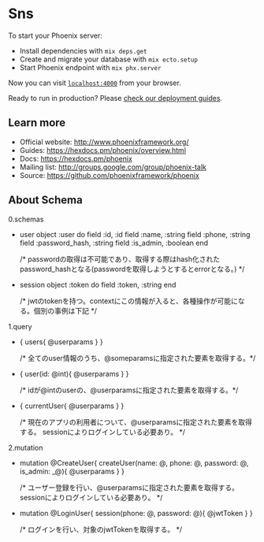 # Sns

To start your Phoenix server:

  * Install dependencies with `mix deps.get`
  * Create and migrate your database with `mix ecto.setup`
  * Start Phoenix endpoint with `mix phx.server`

Now you can visit [`localhost:4000`](http://localhost:4000) from your browser.

Ready to run in production? Please [check our deployment guides](https://hexdocs.pm/phoenix/deployment.html).

## Learn more

  * Official website: http://www.phoenixframework.org/
  * Guides: https://hexdocs.pm/phoenix/overview.html
  * Docs: https://hexdocs.pm/phoenix
  * Mailing list: http://groups.google.com/group/phoenix-talk
  * Source: https://github.com/phoenixframework/phoenix

## About Schema
0.schemas
  * user
    object :user do
      field :id, :id
      field :name, :string
      field :phone, :string
      field :password_hash, :string
      field :is_admin, :boolean
    end

    /* passwordの取得は不可能であり、取得する際はhash化されたpassword_hashとなる(passwordを取得しようとするとerrorとなる。) */

  * session
    object :token do
      field :token, :string
    end

    /* jwtのtokenを持つ。contextにこの情報が入ると、各種操作が可能になる。個別の事例は下記 */

1.query
  * {
      users{
        @userparams
      }
    }

    /* 全てのuser情報のうち、@someparamsに指定された要素を取得する。*/

  * {
      user(id: @int){
        @userparams
      }
    }

    /* idが@intのuserの、@userparamsに指定された要素を取得する。*/

  * {
      currentUser{
        @userparams
      }
    }

    /* 現在のアプリの利用者について、@userparamsに指定された要素を取得する。
       sessionによりログインしている必要あり。 */

2.mutation
  * mutation @CreateUser{
      createUser(name: @, phone: @, password: @, is_admin: _@){
        @userparams
      }
    }

    /* ユーザー登録を行い、@userparamsに指定された要素を取得する。
       sessionによりログインしている必要あり。 */

  * mutation @LoginUser{
      session(phone: @, password: @){
        @jwtToken
      }
    }

    /* ログインを行い、対象のjwtTokenを取得する。 */
